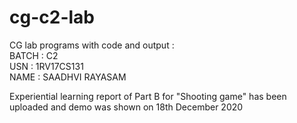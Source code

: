 # cg-c2-lab
CG lab programs with code and output :  
BATCH : C2  
USN : 1RV17CS131  
NAME : SAADHVI RAYASAM   
  
Experiential learning report of Part B for "Shooting game" has been uploaded and demo was shown on 18th December 2020
